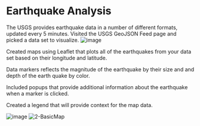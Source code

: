 # Earthquake Analysis



The USGS provides earthquake data in a number of different formats, updated every 5 minutes. Visited the USGS GeoJSON Feed page and picked a data set to visualize.
![image](https://user-images.githubusercontent.com/78995175/134270281-1d4cd3b8-84f6-4b8b-89ed-d9ac325d5619.png)

Created maps using Leaflet that plots all of the earthquakes from your data set based on their longitude and latitude.


Data markers reflects the magnitude of the earthquake by their size and and depth of the earth quake by color.

Included popups that provide additional information about the earthquake when a marker is clicked.


Created a legend that will provide context for the map data.

![image](https://user-images.githubusercontent.com/78995175/134270412-e88e663f-abca-4d74-b079-5eccb7eb6423.png)
![2-BasicMap](https://user-images.githubusercontent.com/78995175/134270047-5dd2db8e-8d2c-436a-9625-cbfb7a287334.png)
